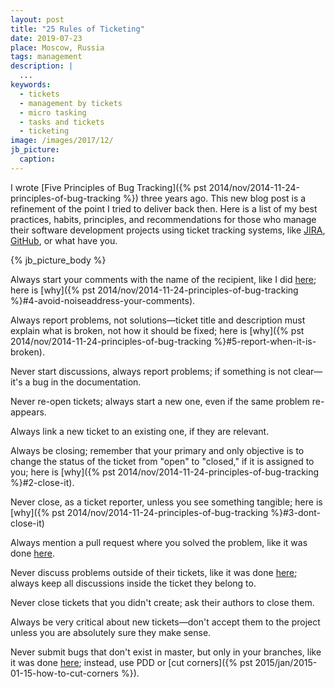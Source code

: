 ```yaml
---
layout: post
title: "25 Rules of Ticketing"
date: 2019-07-23
place: Moscow, Russia
tags: management
description: |
  ...
keywords:
  - tickets
  - management by tickets
  - micro tasking
  - tasks and tickets
  - ticketing
image: /images/2017/12/
jb_picture:
  caption:
---
```


I wrote [Five Principles of Bug Tracking]({% pst 2014/nov/2014-11-24-principles-of-bug-tracking %})
three years ago. This new blog post is a refinement of the point
I tried to deliver back then. Here is a list of my best practices, habits,
principles, and recommendations for those who manage their software
development projects using ticket tracking systems, like [JIRA](https://www.atlassian.com/software/jira),
[GitHub](https://github.com), or what have you.

<!--more-->

{% jb_picture_body %}

Always start your comments with the name of the recipient, like I did
[here](https://github.com/zerocracy/datum/issues/222#issuecomment-358065191);
here is [why]({% pst 2014/nov/2014-11-24-principles-of-bug-tracking %}#4-avoid-noiseaddress-your-comments).

Always report problems, not solutions&mdash;ticket title and description must explain
what is broken, not how it should be fixed;
here is [why]({% pst 2014/nov/2014-11-24-principles-of-bug-tracking %}#5-report-when-it-is-broken).

Never start discussions, always report problems;
if something is not clear&mdash;it's a bug in the documentation.

Never re-open tickets;
always start a new one, even if the same problem re-appears.

Always link a new ticket to an existing one, if they are relevant.

Always be closing;
remember that your primary and only objective is to
change the status of the ticket from "open" to "closed," if it is assigned to you;
here is [why]({% pst 2014/nov/2014-11-24-principles-of-bug-tracking %}#2-close-it).

Never close, as a ticket reporter, unless you see something tangible;
here is [why]({% pst 2014/nov/2014-11-24-principles-of-bug-tracking %}#3-dont-close-it)

Always mention a pull request where you solved the problem,
like it was done
[here](https://github.com/zerocracy/farm/issues/404#issuecomment-360015046).

Never discuss problems outside of their tickets, like it was done
[here](https://github.com/zerocracy/farm/pull/439#issuecomment-360698197);
always keep all discussions inside the ticket they belong to.

Never close tickets that you didn't create; ask their authors to close them.

Always be very critical about new tickets&mdash;don't accept them to the
project unless you are absolutely sure they make sense.

Never submit bugs that don't exist in master, but only in your branches,
like it was done [here](https://github.com/yegor256/jpeek/issues/128);
instead, use PDD or [cut corners]({% pst 2015/jan/2015-01-15-how-to-cut-corners %}).
